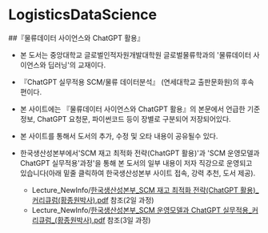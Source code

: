 # LogisticsDataScience
##『물류데이터 사이언스와 ChatGPT 활용』

- 본 도서는 중앙대학교 글로벌인적자원개발대학원 글로벌물류학과의 '물류데이터 사이언스와 딥러닝'의 교재이다.
- 『ChatGPT 실무적용 SCM/물류 데이터분석』 (연세대학교 출판문화원)의 후속 편이다. 
- 본 사이트에는 『물류데이터 사이언스와 ChatGPT 활용』의 본문에서 언급한 기준정보, ChatGPT 요청문, 파이썬코드 등이 장별로 구분되어 저장되어있다.
- 본 사이트를 통해서 도서의 추가, 수정 및 오타 내용이 공유될수 있다.

- 한국생산성본부에서'SCM 재고 최적화 전략(ChatGPT 활용)'과 'SCM 운영모델과 ChatGPT 실무적용'과정'을 통해 본 도서의 일부 내용이 저자 직강으로 운영되고 있습니다(아래 밑줄 클릭하여 한국생산성본부 사이트 접속, 강력 추천, 도서 제공).
  - Lecture_NewInfo/[한국생산성본부_SCM 재고 최적화 전략(ChatGPT 활용)_커리큐럼(황종원박사).pdf](https://www.kpc.or.kr/PTWED003_dtil_view.do?ecno=44786) 참조(2일 과정)
  - Lecture_NewInfo/[한국생산성본부_SCM 운영모델과 ChatGPT 실무적용_커리큐럼_(황종원박사).pdf](https://www.kpc.or.kr/PTWED003_dtil_view.do?ecno=45746) 참조(3일 과정) 
